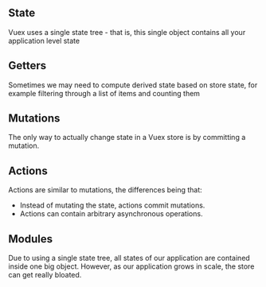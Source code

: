 ## State
Vuex uses a single state tree - that is, this single object contains all your application level state 

## Getters
Sometimes we may need to compute derived state based on store state, for example filtering through a list of items and counting them
## Mutations
The only way to actually change state in a Vuex store is by committing a mutation.
## Actions
Actions are similar to mutations, the differences being that:
- Instead of mutating the state, actions commit mutations.
- Actions can contain arbitrary asynchronous operations.

## Modules
Due to using a single state tree, all states of our application are contained inside one big object. However, as our application grows in scale, the store can get really bloated.